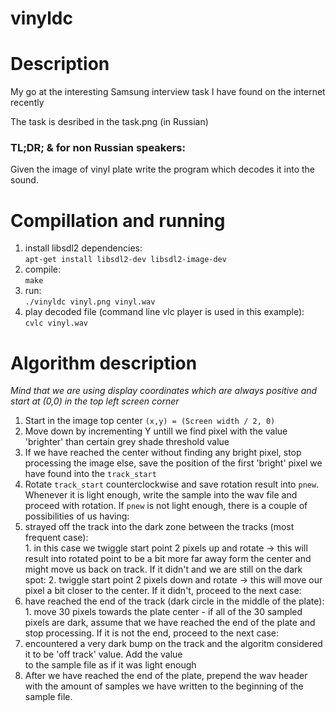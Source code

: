 # vinyldc

Description
===========
My go at the interesting Samsung interview task I have found on the internet recently

The task is desribed in the task.png (in Russian)

### TL;DR; & for non Russian speakers:

Given the image of vinyl plate write the program which decodes it into the sound.


Compillation and running
========================

1. install libsdl2 dependencies:  
        `apt-get install libsdl2-dev libsdl2-image-dev`
2. compile:  
        `make`
3. run:  
        `./vinyldc vinyl.png vinyl.wav`
4. play decoded file (command line vlc player is used in this example):  
        `cvlc vinyl.wav`

Algorithm description
=====================

*Mind that we are using display coordinates which are always positive and start at (0,0) in the top left screen corner*

1. Start in the image top center `(x,y) = (Screen width / 2, 0)`
2. Move down by incrementing Y untill we find pixel with the value 'brighter' than certain grey shade threshold value
  1. If we have reached the center without finding any bright pixel, stop processing the image else, save the position of the first 'bright' pixel we have found into the `track_start`
3. Rotate `track_start` counterclockwise and save rotation result into `pnew`. Whenever it is light enough, write the sample into the wav file and proceed with rotation. If `pnew` is not light enough, there is a couple of possibilities of us having:  
  1. strayed off the track into the dark zone between the tracks (most frequent case):  
    1. in this case we twiggle start point 2 pixels up and rotate -> this will result into rotated point to be a bit more far away form the center and might move us back on track. If it didn't and we are still on the dark spot:
    2. twiggle start point 2 pixels down and rotate -> this will move our pixel a bit closer to the center. If it didn't, proceed to the next case:  
  2. have reached the end of the track (dark circle in the middle of the plate):  
    1. move 30 pixels towards the plate center - if all of the 30 sampled pixels are dark, assume that we have reached the end of the plate and stop processing. If it is not the end, proceed to the next case:  
  3. encountered a very dark bump on the track and the algoritm considered it to be 'off track' value. Add the value  
to the sample file as if it was light enough  
4. After we have reached the end of the plate, prepend the wav header with the amount of samples we have written to the beginning of the sample file.
